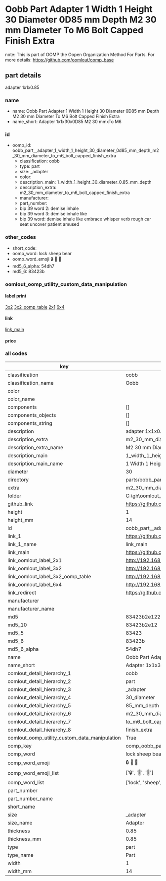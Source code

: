 # Oobb Part  Adapter 1 Width 1 Height 30 Diameter 0D85 mm Depth M2 30 mm Diameter To M6 Bolt Capped Finish Extra  

note: This is part of OOMP the Oopen Organization Method For Parts. For more details: https://github.com/oomlout/oomp_base

##  part details
  



 adapter 1x1x0.85



### name
* name: Oobb Part  Adapter 1 Width 1 Height 30 Diameter 0D85 mm Depth M2 30 mm Diameter To M6 Bolt Capped Finish Extra
* name_short: Adapter 1x1x30x0D85 M2 30 mmxTo M6
### id
* oomp_id: oobb_part__adapter_1_width_1_height_30_diameter_0d85_mm_depth_m2_30_mm_diameter_to_m6_bolt_capped_finish_extra
  * classification: oobb
  * type: part
  * size: _adapter
  * color: 
  * description_main: 1_width_1_height_30_diameter_0.85_mm_depth
  * description_extra: m2_30_mm_diameter_to_m6_bolt_capped_finish_extra
  * manufacturer: 
  * part_number: 
  * bip 39 word 2: demise inhale
  * bip 39 word 3: demise inhale like
  * bip 39 word: demise inhale like embrace whisper verb rough car seat uncover patient amused

### other_codes
* short_code: 
* oomp_word: lock sheep bear
* oomp_word_emoji :lock: :sheep: :bear:
* md5_6_alpha: 54dh7
* md5_6: 83423b






### oomlout_oomp_utility_custom_data_manipulation
#### label print
[3x2](http://192.168.1.245:1112/?label=oomp%2054dh7)
[3x2_oomp_table](http://192.168.1.108:1112/?label=oomp%2054dh7)
[2x1](http://192.168.1.242:1112/?label=oomp%2054dh7)
[6x4](http://192.168.1.55:1112/?label=oomp%2054dh7)    

#### link

[link_main](https://github.com/oomlout/oomlout_oobb_version_4_generated_parts/tree/main/navigation_oomp/oobb/part/_adapter/1_width_1_height_30_diameter_0.85_mm_depth/m2_30_mm_diameter_to_m6_bolt_capped_finish_extra/part)                              

#### price







### all codes 
| key | value |  
| --- | --- |  
| classification | oobb |  
| classification_name | Oobb |  
| color |  |  
| color_name |  |  
| components | [] |  
| components_objects | [] |  
| components_string | [] |  
| description |  adapter 1x1x0.85 |  
| description_extra | m2_30_mm_diameter_to_m6_bolt_capped_finish_extra |  
| description_extra_name | M2 30 mm Diameter To M6 Bolt Capped Finish Extra |  
| description_main | 1_width_1_height_30_diameter_0.85_mm_depth |  
| description_main_name | 1 Width 1 Height 30 Diameter 0.85 mm Depth |  
| diameter | 30 |  
| directory | parts/oobb_part__adapter_1_width_1_height_30_diameter_0d85_mm_depth_m2_30_mm_diameter_to_m6_bolt_capped_finish_extra |  
| extra | m2_30_mm_diameter_to_m6_bolt_capped_finish |  
| folder | C:\gh\oomlout_oobb_version_4_generated_parts\parts\oobb_part__adapter_1_width_1_height_30_diameter_0d85_mm_depth_m2_30_mm_diameter_to_m6_bolt_capped_finish_extra |  
| github_link | https://github.com/oomlout/oomlout_oomp_part_src/tree/main/parts/oobb_part__adapter_1_width_1_height_30_diameter_0d85_mm_depth_m2_30_mm_diameter_to_m6_bolt_capped_finish_extra |  
| height | 1 |  
| height_mm | 14 |  
| id | oobb_part__adapter_1_width_1_height_30_diameter_0d85_mm_depth_m2_30_mm_diameter_to_m6_bolt_capped_finish_extra |  
| link_1 | https://github.com/oomlout/oomlout_oobb_version_4_generated_parts/tree/main/navigation_oomp/oobb/part/_adapter/1_width_1_height_30_diameter_0.85_mm_depth/m2_30_mm_diameter_to_m6_bolt_capped_finish_extra/part |  
| link_1_name | link_main |  
| link_main | https://github.com/oomlout/oomlout_oobb_version_4_generated_parts/tree/main/navigation_oomp/oobb/part/_adapter/1_width_1_height_30_diameter_0.85_mm_depth/m2_30_mm_diameter_to_m6_bolt_capped_finish_extra/part |  
| link_oomlout_label_2x1 | http://192.168.1.242:1112/?label=oomp%2054dh7 |  
| link_oomlout_label_3x2 | http://192.168.1.245:1112/?label=oomp%2054dh7 |  
| link_oomlout_label_3x2_oomp_table | http://192.168.1.108:1112/?label=oomp%2054dh7 |  
| link_oomlout_label_6x4 | http://192.168.1.55:1112/?label=oomp%2054dh7 |  
| link_redirect | https://github.com/oomlout/oomlout_oobb_version_4_generated_parts/tree/main/parts/oobb__adapter_01_01_30_0d85_ex_m2_30_mm_diameter_to_m6_bolt_capped_finish |  
| manufacturer |  |  
| manufacturer_name |  |  
| md5 | 83423b2e1222578bca7d4489035ce9d2 |  
| md5_10 | 83423b2e12 |  
| md5_5 | 83423 |  
| md5_6 | 83423b |  
| md5_6_alpha | 54dh7 |  
| name | Oobb Part  Adapter 1 Width 1 Height 30 Diameter 0D85 mm Depth M2 30 mm Diameter To M6 Bolt Capped Finish Extra |  
| name_short | Adapter 1x1x30x0D85 M2 30 mmxTo M6 |  
| oomlout_detail_hierarchy_1 | oobb |  
| oomlout_detail_hierarchy_2 | part |  
| oomlout_detail_hierarchy_3 | _adapter |  
| oomlout_detail_hierarchy_4 | 30_diameter |  
| oomlout_detail_hierarchy_5 | 85_mm_depth |  
| oomlout_detail_hierarchy_6 | m2_30_mm_diameter |  
| oomlout_detail_hierarchy_7 | to_m6_bolt_capped |  
| oomlout_detail_hierarchy_8 | finish_extra |  
| oomlout_oomp_utility_custom_data_manipulation | True |  
| oomp_key | oomp_oobb_part__adapter_1_width_1_height_30_diameter_0d85_mm_depth_m2_30_mm_diameter_to_m6_bolt_capped_finish_extra |  
| oomp_word | lock sheep bear |  
| oomp_word_emoji | :lock: :sheep: :bear: |  
| oomp_word_emoji_list | [':lock:', ':sheep:', ':bear:'] |  
| oomp_word_list | ['lock', 'sheep', 'bear'] |  
| part_number |  |  
| part_number_name |  |  
| short_name |  |  
| size | _adapter |  
| size_name |  Adapter |  
| thickness | 0.85 |  
| thickness_mm | 0.85 |  
| type | part |  
| type_name | Part |  
| width | 1 |  
| width_mm | 14 |  
